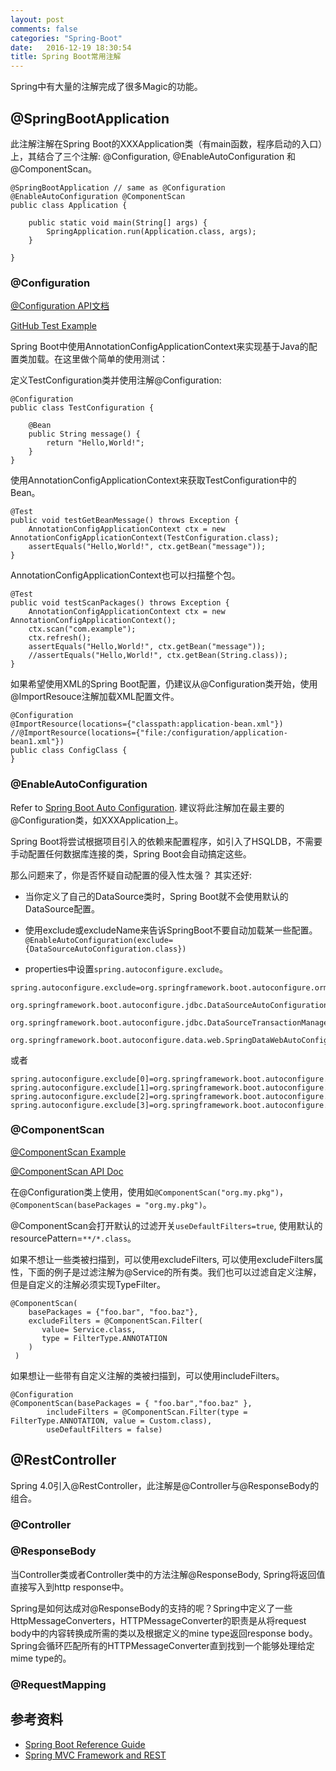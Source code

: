 ```yaml
---
layout: post
comments: false
categories: "Spring-Boot"
date:   2016-12-19 18:30:54
title: Spring Boot常用注解
---
```


<div id="toc"></div>

Spring中有大量的注解完成了很多Magic的功能。

## @SpringBootApplication
此注解注解在Spring Boot的XXXApplication类（有main函数，程序启动的入口）上，其结合了三个注解: @Configuration, @EnableAutoConfiguration 和 @ComponentScan。

```
@SpringBootApplication // same as @Configuration @EnableAutoConfiguration @ComponentScan
public class Application {

    public static void main(String[] args) {
        SpringApplication.run(Application.class, args);
    }

}
```

### @Configuration

[@Configuration API文档](http://docs.spring.io/spring-framework/docs/4.3.5.RELEASE/javadoc-api/org/springframework/context/annotation/Configuration.html)

[GitHub Test Example](https://github.com/zhouqing86/spring-boot-annotation/blob/master/src/test/java/com/example/AnnotationConfigApplicationContextTest.java)

Spring Boot中使用AnnotationConfigApplicationContext来实现基于Java的配置类加载。在这里做个简单的使用测试：

定义TestConfiguration类并使用注解@Configuration:

```
@Configuration
public class TestConfiguration {

    @Bean
    public String message() {
        return "Hello,World!";
    }
}
```

使用AnnotationConfigApplicationContext来获取TestConfiguration中的Bean。
```
@Test
public void testGetBeanMessage() throws Exception {
    AnnotationConfigApplicationContext ctx = new AnnotationConfigApplicationContext(TestConfiguration.class);
    assertEquals("Hello,World!", ctx.getBean("message"));
}
```

AnnotationConfigApplicationContext也可以扫描整个包。
```
@Test
public void testScanPackages() throws Exception {
    AnnotationConfigApplicationContext ctx = new AnnotationConfigApplicationContext();
    ctx.scan("com.example");
    ctx.refresh();
    assertEquals("Hello,World!", ctx.getBean("message"));
    //assertEquals("Hello,World!", ctx.getBean(String.class));
}
```

如果希望使用XML的Spring Boot配置，仍建议从@Configuration类开始，使用@ImportResouce注解加载XML配置文件。
```
@Configuration
@ImportResource(locations={"classpath:application-bean.xml"})
//@ImportResource(locations={"file:/configuration/application-bean1.xml"})
public class ConfigClass {
}
```

### @EnableAutoConfiguration
Refer to [Spring Boot Auto Configuration](http://docs.spring.io/spring-boot/docs/current/reference/htmlsingle/#using-boot-auto-configuration).  建议将此注解加在最主要的@Configuration类，如XXXApplication上。

Spring Boot将尝试根据项目引入的依赖来配置程序，如引入了HSQLDB，不需要手动配置任何数据库连接的类，Spring Boot会自动搞定这些。

那么问题来了，你是否怀疑自动配置的侵入性太强？ 其实还好:

- 当你定义了自己的DataSource类时，Spring Boot就不会使用默认的DataSource配置。

- 使用exclude或excludeName来告诉SpringBoot不要自动加载某一些配置。
`@EnableAutoConfiguration(exclude={DataSourceAutoConfiguration.class})`

- properties中设置`spring.autoconfigure.exclude`。

```
spring.autoconfigure.exclude=org.springframework.boot.autoconfigure.orm.jpa.HibernateJpaAutoConfiguration,\
    org.springframework.boot.autoconfigure.jdbc.DataSourceAutoConfiguration,\
    org.springframework.boot.autoconfigure.jdbc.DataSourceTransactionManagerAutoConfiguration,\
    org.springframework.boot.autoconfigure.data.web.SpringDataWebAutoConfiguration
```
或者

```
spring.autoconfigure.exclude[0]=org.springframework.boot.autoconfigure.orm.jpa.HibernateJpaAutoConfiguration
spring.autoconfigure.exclude[1]=org.springframework.boot.autoconfigure.jdbc.DataSourceAutoConfiguration
spring.autoconfigure.exclude[2]=org.springframework.boot.autoconfigure.jdbc.DataSourceTransactionManagerAutoConfiguration
spring.autoconfigure.exclude[3]=org.springframework.boot.autoconfigure.data.web.SpringDataWebAutoConfiguration
```

### @ComponentScan


[@ComponentScan Example](http://www.javarticles.com/2016/01/spring-componentscan-annotation-example.html)

[@ComponentScan API Doc](http://docs.spring.io/spring-framework/docs/current/javadoc-api/org/springframework/context/annotation/ComponentScan.html#resourcePattern--)

在@Configuration类上使用，使用如`@ComponentScan("org.my.pkg")`，`@ComponentScan(basePackages = "org.my.pkg")`。

@ComponentScan会打开默认的过滤开关`useDefaultFilters=true`, 使用默认的resourcePattern=`**/*.class`。

如果不想让一些类被扫描到，可以使用excludeFilters, 可以使用excludeFilters属性，下面的例子是过滤注解为@Service的所有类。我们也可以过滤自定义注解，但是自定义的注解必须实现TypeFilter。

```
@ComponentScan(
    basePackages = {"foo.bar", "foo.baz"},
    excludeFilters = @ComponentScan.Filter(
       value= Service.class,
       type = FilterType.ANNOTATION
    )
 )
```

如果想让一些带有自定义注解的类被扫描到，可以使用includeFilters。

```
@Configuration
@ComponentScan(basePackages = { "foo.bar","foo.baz" },
        includeFilters = @ComponentScan.Filter(type = FilterType.ANNOTATION, value = Custom.class),
        useDefaultFilters = false)
```

## @RestController
Spring 4.0引入@RestController，此注解是@Controller与@ResponseBody的组合。

### @Controller


### @ResponseBody

当Controller类或者Controller类中的方法注解@ResponseBody, Spring将返回值直接写入到http response中。

Spring是如何达成对@ResponseBody的支持的呢？Spring中定义了一些HttpMessageConverters，HTTPMessageConverter的职责是从将request body中的内容转换成所需的类以及根据定义的mine type返回response body。Spring会循环匹配所有的HTTPMessageConverter直到找到一个能够处理给定mime type的。


### @RequestMapping

## 参考资料
- [Spring Boot Reference Guide](http://docs.spring.io/spring-boot/docs/current/reference/html/)
- [Spring MVC Framework and REST](https://www.genuitec.com/spring-frameworkrestcontroller-vs-controller/)

<script type="text/javascript">
$(document).ready(function() {
    $('#toc').toc({ listType: 'ul', title: "<i>目录</i>" });
});
</script>

